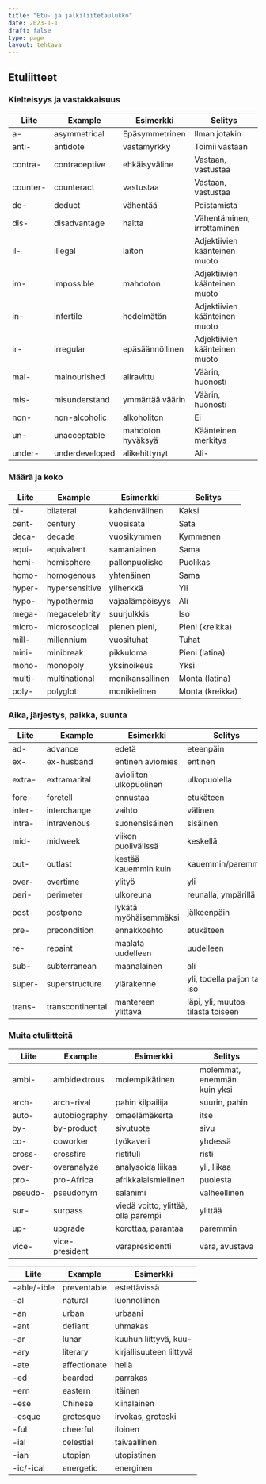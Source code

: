 ```yaml
---
title: "Etu- ja jälkiliitetaulukko"
date: 2023-1-1
draft: false
type: page
layout: tehtava
---
```


## Etuliitteet

### Kielteisyys ja vastakkaisuus

| Liite     | Example   | Esimerkki |  Selitys  |
|----------|----------|----------|----------|
| a-  |  asymmetrical  |  Epäsymmetrinen  |  Ilman jotakin |
| anti-  |  antidote  |  vastamyrkky  |  Toimii vastaan |
| contra-  |  contraceptive  |  ehkäisyväline  |  Vastaan, vastustaa |
| counter-  |  counteract  |  vastustaa  |  Vastaan, vastustaa |
| de-  |  deduct  |  vähentää  |   Poistamista  |
| dis-  |  disadvantage  |  haitta  |  Vähentäminen, irrottaminen |
| il-  |  illegal  |  laiton  |   Adjektiivien käänteinen muoto  |
| im-  |  impossible  |  mahdoton  |     Adjektiivien käänteinen muoto  |
| in-  |  infertile  |  hedelmätön  |     Adjektiivien käänteinen muoto  |
| ir-  |  irregular  |  epäsäännöllinen  |     Adjektiivien käänteinen muoto  |
| mal-  |  malnourished  |  aliravittu  |  Väärin, huonosti  |
| mis-  |  misunderstand  |  ymmärtää väärin  |  Väärin, huonosti  |
| non-  |  non-alcoholic  |  alkoholiton  |  Ei  |
| un-  |  unacceptable  |  mahdoton hyväksyä  |  Käänteinen merkitys |
| under-  |  underdeveloped  |  alikehittynyt  |  Ali- |

### Määrä ja koko

| Liite     | Example   | Esimerkki |  Selitys  |
|----------|----------|----------|----------|
|  bi-  |  bilateral  |  kahdenvälinen  | Kaksi |
|  cent-  |  century  |  vuosisata  | Sata |
|  deca-  |  decade  |  vuosikymmen  |  Kymmenen |
|  equi-  |  equivalent  |  samanlainen  | Sama |
|  hemi-  |  hemisphere  |  pallonpuolisko  | Puolikas |
|  homo-  |  homogenous  |  yhtenäinen  | Sama |
|  hyper-  |  hypersensitive  |  yliherkkä  | Yli |
|  hypo-  |  hypothermia  |  vajaalämpöisyys  | Ali |
|  mega-  |  megacelebrity  |  suurjulkkis  | Iso |
|  micro-  |  microscopical  |  pienen pieni,  | Pieni (kreikka)  |
|  mill-  |  millennium  |  vuosituhat  | Tuhat |
|  mini-  |  minibreak  |  pikkuloma  | Pieni (latina) |
|  mono-  |  monopoly  |  yksinoikeus  | Yksi |
|  multi-  |  multinational  |  monikansallinen  | Monta (latina) |
|  poly-  |  polyglot  |  monikielinen  | Monta (kreikka) |

### Aika, järjestys, paikka, suunta

| Liite     | Example   | Esimerkki |  Selitys  |
|----------|----------|----------|----------|
|  ad-  |  advance  |  edetä  |  eteenpäin  |
|  ex-  |  ex-husband  |  entinen aviomies  |  entinen  |
|  extra-  |  extramarital  |  avioliiton ulkopuolinen  |  ulkopuolella  |
|  fore-  |  foretell  |  ennustaa  |  etukäteen  |
|  inter-  |  interchange  |  vaihto  |  välinen  |
|  intra-  |  intravenous  |  suonensisäinen  |  sisäinen  |
|  mid-  |  midweek  |  viikon puolivälissä  |  keskellä  |
|  out-  |  outlast  |  kestää kauemmin kuin  |  kauemmin/paremmin  |
|  over-  |  overtime  |  ylityö  |  yli  |
|  peri-  |  perimeter  |  ulkoreuna  |  reunalla, ympärillä  |
|  post-  |  postpone  |  lykätä myöhäisemmäksi  |  jälkeenpäin  |
|  pre-  |  precondition  |  ennakkoehto  |  etukäteen  |
|  re-  |  repaint  |  maalata uudelleen  |  uudelleen  |
|  sub-  |  subterranean  |  maanalainen  |  ali  |
|  super-  |  superstructure  |  ylärakenne  |  yli, todella paljon tai iso  |
|  trans-  |  transcontinental  |  mantereen ylittävä  |  läpi, yli, muutos tilasta toiseen  |

### Muita etuliitteitä 

| Liite     | Example   | Esimerkki |  Selitys  |
|----------|----------|----------|----------|
|ambi-  |  ambidextrous  |  molempikätinen  |  molemmat, enemmän kuin yksi  |
|arch-  |  arch-rival  |  pahin kilpailija  |  suurin, pahin  |
|auto-  |  autobiography  |  omaelämäkerta  |  itse  |
|by-  |  by-product  |  sivutuote  |  sivu  |
|co-  |  coworker  |  työkaveri  |  yhdessä  |
|cross-  |  crossfire  |  ristituli  |  risti  |
|over-  |  overanalyze  |  analysoida liikaa  |  yli, liikaa  |
|pro-  |  pro-Africa  |  afrikkalaismielinen  |  puolesta  |
|pseudo-  |  pseudonym  |  salanimi  |  valheellinen  |
|sur-  |  surpass  |  viedä voitto, ylittää, olla parempi  |  ylittää  |
|up-  |  upgrade  |  korottaa, parantaa  |  paremmin   |
|vice-  |  vice-president  |  varapresidentti  |  vara, avustava  |




| Liite     | Example   | Esimerkki |   
|----------|----------|----------|
| -able/-ible | preventable | estettävissä |
| -al | natural | luonnollinen |
| -an | urban | urbaani |
| -ant | defiant | uhmakas |
| -ar | lunar | kuuhun liittyvä, kuu- |
| -ary | literary | kirjallisuuteen liittyvä |
| -ate | affectionate | hellä |
| -ed | bearded | parrakas |
| -ern | eastern | itäinen |
| -ese | Chinese | kiinalainen |
| -esque | grotesque | irvokas, groteski |
| -ful | cheerful | iloinen |
| -ial | celestial | taivaallinen |
| -ian | utopian | utopistinen |
| -ic/-ical | energetic | energinen |


